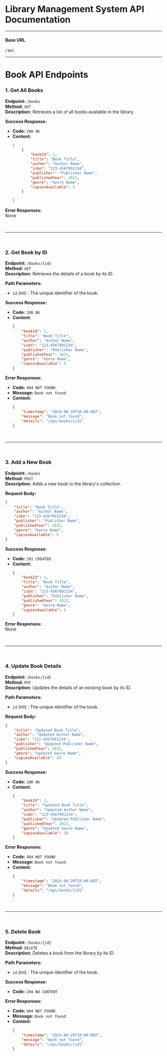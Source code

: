 # Library Management System API Documentation

---

#### Base URL

```
/api
```

---

# Book API Endpoints

### 1. **Get All Books**

**Endpoint:** `/books`  
**Method:** `GET`  
**Description:** Retrieves a list of all books available in the library.

**Success Response:**
- **Code:** `200 OK`
- **Content:**
  ```json
  [
      {
          "bookId": 1,
          "title": "Book Title",
          "author": "Author Name",
          "isbn": "123-4567891234",
          "publisher": "Publisher Name",
          "publishedYear": 2021,
          "genre": "Genre Name",
          "copiesAvailable": 5
      }
     
  ]
  ```

**Error Responses:**  
None

<br/>

---

<br/>

### 2. **Get Book by ID**

**Endpoint:** `/books/{id}`  
**Method:** `GET`  
**Description:** Retrieves the details of a book by its ID.

**Path Parameters:**
- `id` (int) : The unique identifier of the book.

**Success Response:**
- **Code:** `200 OK`
- **Content:**
  ```json
  {
      "bookId": 1,
      "title": "Book Title",
      "author": "Author Name",
      "isbn": "123-4567891234",
      "publisher": "Publisher Name",
      "publishedYear": 2021,
      "genre": "Genre Name",
      "copiesAvailable": 5
  }
  ```

**Error Responses:**
- **Code:** `404 NOT FOUND`
- **Message:** `Book not found`
- **Content:**
  ```json
  {
      "timestamp": "2024-08-29T10:00:00Z",
      "message": "Book not found",
      "details": "/api/books/{id}"
  }
  ```

<br/>

---

<br/>

### 3. **Add a New Book**

**Endpoint:** `/books`  
**Method:** `POST`  
**Description:** Adds a new book to the library's collection.

**Request Body:**
```json
{
    "title": "Book Title",
    "author": "Author Name",
    "isbn": "123-4567891234",
    "publisher": "Publisher Name",
    "publishedYear": 2021,
    "genre": "Genre Name",
    "copiesAvailable": 5
}
```

**Success Response:**
- **Code:** `201 CREATED`
- **Content:**
  ```json
  {
      "bookId": 1,
      "title": "Book Title",
      "author": "Author Name",
      "isbn": "123-4567891234",
      "publisher": "Publisher Name",
      "publishedYear": 2021,
      "genre": "Genre Name",
      "copiesAvailable": 5
  }
  ```

**Error Responses:**  
None

<br/>

---

<br/>

### 4. **Update Book Details**

**Endpoint:** `/books/{id}`  
**Method:** `PUT`  
**Description:** Updates the details of an existing book by its ID.

**Path Parameters:**
- `id` (int) : The unique identifier of the book.

**Request Body:**
```json
{
    "title": "Updated Book Title",
    "author": "Updated Author Name",
    "isbn": "123-4567891234",
    "publisher": "Updated Publisher Name",
    "publishedYear": 2022,
    "genre": "Updated Genre Name",
    "copiesAvailable": 10
}
```

**Success Response:**
- **Code:** `200 OK`
- **Content:**
  ```json
  {
      "bookId": 1,
      "title": "Updated Book Title",
      "author": "Updated Author Name",
      "isbn": "123-4567891234",
      "publisher": "Updated Publisher Name",
      "publishedYear": 2022,
      "genre": "Updated Genre Name",
      "copiesAvailable": 10
  }
  ```

**Error Responses:**
- **Code:** `404 NOT FOUND`
- **Message:** `Book not found`
- **Content:**
  ```json
  {
      "timestamp": "2024-08-29T10:00:00Z",
      "message": "Book not found",
      "details": "/api/books/{id}"
  }
  ```

<br/>

---

<br/>

### 5. **Delete Book**

**Endpoint:** `/books/{id}`  
**Method:** `DELETE`  
**Description:** Deletes a book from the library by its ID.

**Path Parameters:**
- `id` (int) : The unique identifier of the book.

**Success Response:**
- **Code:** `204 NO CONTENT`

**Error Responses:**
- **Code:** `404 NOT FOUND`
- **Message:** `Book not found`
- **Content:**
  ```json
  {
      "timestamp": "2024-08-29T10:00:00Z",
      "message": "Book not found",
      "details": "/api/books/{id}"
  }
  ```


<br/>
<br/>
<br/>
<br/>
<br/>




